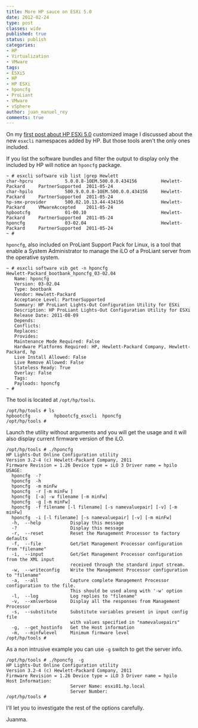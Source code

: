 ```yaml
---
title: More HP sauce on ESXi 5.0
date: 2012-02-24
type: post
classes: wide
published: true
status: publish
categories:
- HP
- Virtualization
- VMware
tags:
- ESXi5
- HP
- HP ESXi
- hponcfg
- ProLiant
- VMware
- vSphere
author: juan_manuel_rey
comments: true
---
```


On my [first post about HP ESXi 5.0](/2012/01/09/new-esxcli-namespaces-included-on-the-hp-esxi-image/ "New esxcli namespaces included on the HP ESXi image") customized image I discussed about the new `esxcli` namespaces added by HP. But those tools aren't the only ones included.

If you list the software bundles and filter the output to display only the included by HP will notice an `hponcfg` package.

```text
~ # esxcli software vib list |grep Hewlett
char-hpcru            5.0.0.8-1OEM.500.0.0.434156         Hewlett-Packard     PartnerSupported  2011-05-24 
char-hpilo            500.9.0.0.8-1OEM.500.0.0.434156     Hewlett-Packard     PartnerSupported  2011-05-24 
hp-smx-provider       500.02.10.13.44-434156              Hewlett-Packard     VMwareAccepted    2011-05-24 
hpbootcfg             01-00.10                            Hewlett-Packard     PartnerSupported  2011-05-24 
hponcfg               03-02.04                            Hewlett-Packard     PartnerSupported  2011-05-24 
~ #
```

`hponcfg`, also included on ProLiant Support Pack for Linux, is a tool that enable a System Administrator to manage the iLO of a ProLiant server from the operative system.

```text
~ # esxcli software vib get -n hponcfg
Hewlett-Packard_bootbank_hponcfg_03-02.04
   Name: hponcfg
   Version: 03-02.04
   Type: bootbank
   Vendor: Hewlett-Packard
   Acceptance Level: PartnerSupported
   Summary: HP ProLiant Lights-Out Configuration Utility for ESXi
   Description: HP ProLiant Lights-Out Configuration Utility for ESXi
   Release Date: 2011-08-09
   Depends:
   Conflicts:
   Replaces:
   Provides:
   Maintenance Mode Required: False
   Hardware Platforms Required: HP, Hewlett-Packard Company, Hewlett-Packard, hp
   Live Install Allowed: False
   Live Remove Allowed: False
   Stateless Ready: True
   Overlay: False
   Tags:
   Payloads: hponcfg
~ #
```

The tool is located at `/opt/hp/tools`.

```text
/opt/hp/tools # ls
hpbootcfg         hpbootcfg_esxcli  hponcfg
/opt/hp/tools #
```

Launch the utility without arguments and you will get the usage and it will also display current firmware version of the iLO.

```text
/opt/hp/tools # ./hponcfg
HP Lights-Out Online Configuration utility
Version 3.2-4 (c) Hewlett-Packard Company, 2011
Firmware Revision = 1.26 Device type = iLO 3 Driver name = hpilo
USAGE:
  hponcfg  -?
  hponcfg  -h
  hponcfg  -m minFw
  hponcfg  -r [-m minFw ]
  hponcfg  [-a] -w filename [-m minFw]
  hponcfg  -g [-m minFw]
  hponcfg  -f filename [-l filename] [-s namevaluepair] [-v] [-m minFw]
  hponcfg  -i [-l filename] [-s namevaluepair] [-v] [-m minFw]
  -h,  --help           Display this message
  -?                    Display this message
  -r,  --reset          Reset the Management Processor to factory defaults
  -f,  --file           Get/Set Management Processor configuration from "filename"
  -i,  --input          Get/Set Management Processor configuration from the XML input
                        received through the standard input stream.
  -w,  --writeconfig    Write the Management Processor configuration to "filename"
  -a,  --all            Capture complete Management Processor configuration to the file.
                        This should be used along with '-w' option
  -l,  --log            Log replies to "filename"
  -v,  --xmlverbose     Display all the responses from Management Processor
  -s,  --substitute     Substitute variables present in input config file
                        with values specified in "namevaluepairs"
  -g,  --get_hostinfo   Get the Host information
  -m,  --minfwlevel     Minimum firmware level
/opt/hp/tools #
```

As a non intrusive example you can use `-g` switch to get the server info.

```text
/opt/hp/tools # ./hponcfg  -g
HP Lights-Out Online Configuration utility
Version 3.2-4 (c) Hewlett-Packard Company, 2011
Firmware Revision = 1.26 Device type = iLO 3 Driver name = hpilo
Host Information:
                        Server Name: esxi01.hp.local
                        Server Number:
/opt/hp/tools #
```

I'll let you to investigate the rest of the options carefully.

Juanma.
